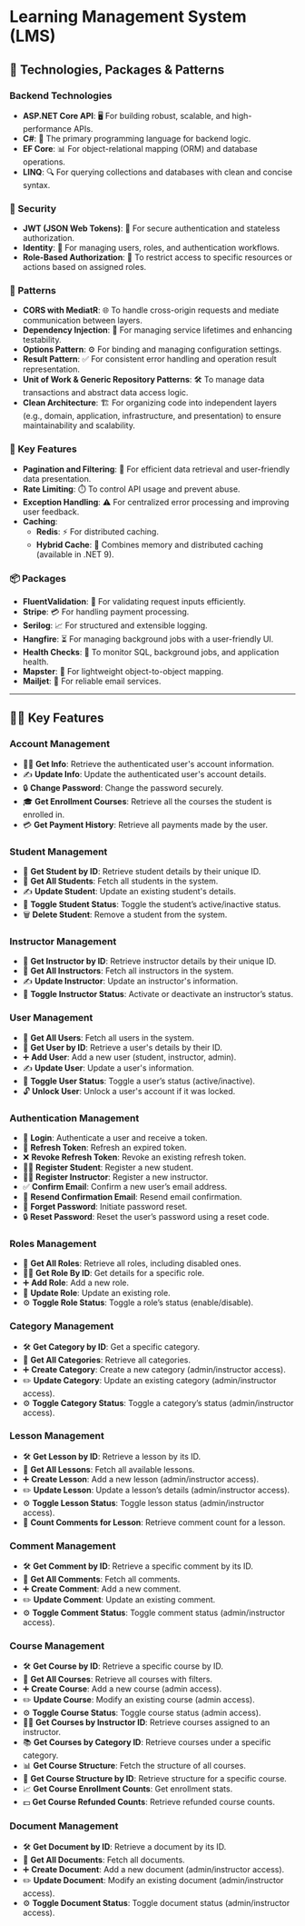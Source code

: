# Learning Management System (LMS)

## 🚀 Technologies, Packages & Patterns

### Backend Technologies
- **ASP.NET Core API**: 🖥️ For building robust, scalable, and high-performance APIs.
- **C#**: 🔧 The primary programming language for backend logic.
- **EF Core**: 📊 For object-relational mapping (ORM) and database operations.
- **LINQ**: 🔍 For querying collections and databases with clean and concise syntax.

### 🔐 Security
- **JWT (JSON Web Tokens)**: 🔑 For secure authentication and stateless authorization.
- **Identity**: 👤 For managing users, roles, and authentication workflows.
- **Role-Based Authorization**: 🚪 To restrict access to specific resources or actions based on assigned roles.

### 📐 Patterns
- **CORS with MediatR**: 🌐 To handle cross-origin requests and mediate communication between layers.
- **Dependency Injection**: 🧩 For managing service lifetimes and enhancing testability.
- **Options Pattern**: ⚙️ For binding and managing configuration settings.
- **Result Pattern**: ✅ For consistent error handling and operation result representation.
- **Unit of Work & Generic Repository Patterns**: 🛠️ To manage data transactions and abstract data access logic.
- **Clean Architecture**: 🏗️ For organizing code into independent layers (e.g., domain, application, infrastructure, and presentation) to ensure maintainability and scalability.

### 🌟 Key Features
- **Pagination and Filtering**: 📄 For efficient data retrieval and user-friendly data presentation.
- **Rate Limiting**: ⏱️ To control API usage and prevent abuse.
- **Exception Handling**: ⚠️ For centralized error processing and improving user feedback.
- **Caching**:
    - **Redis**: ⚡ For distributed caching.
    - **Hybrid Cache**: 🧲 Combines memory and distributed caching (available in .NET 9).

### 📦 Packages
- **FluentValidation**: 📝 For validating request inputs efficiently.
- **Stripe**: 💳 For handling payment processing.
- **Serilog**: 📈 For structured and extensible logging.
- **Hangfire**: ⏳ For managing background jobs with a user-friendly UI.
- **Health Checks**: 🏥 To monitor SQL, background jobs, and application health.
- **Mapster**: 🔄 For lightweight object-to-object mapping.
- **Mailjet**: 📧 For reliable email services.

---

## 🧑‍💻 Key Features

### **Account Management**
- 🧑‍💼 **Get Info**: Retrieve the authenticated user's account information.
- ✍️ **Update Info**: Update the authenticated user's account details.
- 🔒 **Change Password**: Change the password securely.
- 🎓 **Get Enrollment Courses**: Retrieve all the courses the student is enrolled in.
- 💳 **Get Payment History**: Retrieve all payments made by the user.

### **Student Management**
- 👤 **Get Student by ID**: Retrieve student details by their unique ID.
- 📜 **Get All Students**: Fetch all students in the system.
- ✍️ **Update Student**: Update an existing student's details.
- 🔄 **Toggle Student Status**: Toggle the student’s active/inactive status.
- 🗑️ **Delete Student**: Remove a student from the system.

### **Instructor Management**
- 👤 **Get Instructor by ID**: Retrieve instructor details by their unique ID.
- 📜 **Get All Instructors**: Fetch all instructors in the system.
- ✍️ **Update Instructor**: Update an instructor's information.
- 🔄 **Toggle Instructor Status**: Activate or deactivate an instructor’s status.

### **User Management**
- 👥 **Get All Users**: Fetch all users in the system.
- 👤 **Get User by ID**: Retrieve a user's details by their ID.
- ➕ **Add User**: Add a new user (student, instructor, admin).
- ✍️ **Update User**: Update a user's information.
- 🔄 **Toggle User Status**: Toggle a user’s status (active/inactive).
- 🔓 **Unlock User**: Unlock a user's account if it was locked.

### **Authentication Management**
- 🔑 **Login**: Authenticate a user and receive a token.
- 🔄 **Refresh Token**: Refresh an expired token.
- ❌ **Revoke Refresh Token**: Revoke an existing refresh token.
- 🧑‍🎓 **Register Student**: Register a new student.
- 🧑‍🏫 **Register Instructor**: Register a new instructor.
- ✅ **Confirm Email**: Confirm a new user’s email address.
- 🔁 **Resend Confirmation Email**: Resend email confirmation.
- 🧠 **Forget Password**: Initiate password reset.
- 🔒 **Reset Password**: Reset the user’s password using a reset code.

### **Roles Management**
- 📜 **Get All Roles**: Retrieve all roles, including disabled ones.
- 🧑‍💼 **Get Role By ID**: Get details for a specific role.
- ➕ **Add Role**: Add a new role.
- 📝 **Update Role**: Update an existing role.
- ⚙️ **Toggle Role Status**: Toggle a role’s status (enable/disable).

### **Category Management**
- 🛠️ **Get Category by ID**: Get a specific category.
- 📜 **Get All Categories**: Retrieve all categories.
- ➕ **Create Category**: Create a new category (admin/instructor access).
- ✏️ **Update Category**: Update an existing category (admin/instructor access).
- ⚙️ **Toggle Category Status**: Toggle a category’s status (admin/instructor access).

### **Lesson Management**
- 🛠️ **Get Lesson by ID**: Retrieve a lesson by its ID.
- 📜 **Get All Lessons**: Fetch all available lessons.
- ➕ **Create Lesson**: Add a new lesson (admin/instructor access).
- ✏️ **Update Lesson**: Update a lesson’s details (admin/instructor access).
- ⚙️ **Toggle Lesson Status**: Toggle lesson status (admin/instructor access).
- 💬 **Count Comments for Lesson**: Retrieve comment count for a lesson.

### **Comment Management**
- 🛠️ **Get Comment by ID**: Retrieve a specific comment by its ID.
- 📜 **Get All Comments**: Fetch all comments.
- ➕ **Create Comment**: Add a new comment.
- ✏️ **Update Comment**: Update an existing comment.
- ⚙️ **Toggle Comment Status**: Toggle comment status (admin/instructor access).

### **Course Management**
- 🛠️ **Get Course by ID**: Retrieve a specific course by ID.
- 📜 **Get All Courses**: Retrieve all courses with filters.
- ➕ **Create Course**: Add a new course (admin access).
- ✏️ **Update Course**: Modify an existing course (admin access).
- ⚙️ **Toggle Course Status**: Toggle course status (admin access).
- 🧑‍🏫 **Get Courses by Instructor ID**: Retrieve courses assigned to an instructor.
- 📚 **Get Courses by Category ID**: Retrieve courses under a specific category.
- 📊 **Get Course Structure**: Fetch the structure of all courses.
- 🏫 **Get Course Structure by ID**: Retrieve structure for a specific course.
- 📈 **Get Course Enrollment Counts**: Get enrollment stats.
- 💵 **Get Course Refunded Counts**: Retrieve refunded course counts.

### **Document Management**
- 🛠️ **Get Document by ID**: Retrieve a document by its ID.
- 📜 **Get All Documents**: Fetch all documents.
- ➕ **Create Document**: Add a new document (admin/instructor access).
- ✏️ **Update Document**: Modify an existing document (admin/instructor access).
- ⚙️ **Toggle Document Status**: Toggle document status (admin/instructor access).

